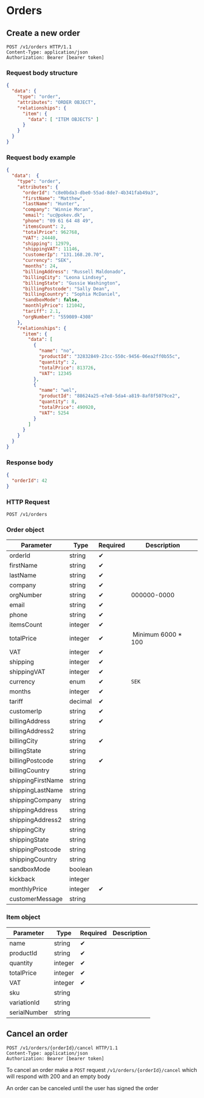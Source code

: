 # Orders

## Create a new order

```http
POST /v1/orders HTTP/1.1
Content-Type: application/json
Authorization: Bearer [bearer token]
```

<div class="move-right">
  <h3>Request body structure</h3>
</div>

```json
{
  "data": {
    "type": "order",
    "attributes": "ORDER OBJECT",
    "relationships": {
      "item": {
        "data": [ "ITEM OBJECTS" ]
      }
    }
  }
}
```

<div class="move-right">
  <h3>Request body example</h3>
</div>

```json
{
  "data":  {  
    "type": "order",
    "attributes": {
      "orderId": "c8e0bda3-dbe0-55ad-8de7-4b341fab49a3",
      "firstName": "Matthew",
      "lastName": "Hunter",
      "company": "Winnie Moran",
      "email": "uc@pokev.dk",
      "phone": "09 61 64 48 49",
      "itemsCount": 2,
      "totalPrice": 962768,
      "VAT": 24440,
      "shipping": 12979,
      "shippingVAT": 11146,
      "customerIp": "131.168.20.70",
      "currency": "SEK",
      "months": 24,
      "billingAddress": "Russell Maldonado",
      "billingCity": "Leona Lindsey",
      "billingState": "Gussie Washington",
      "billingPostcode": "Sally Dean",
      "billingCountry": "Sophia McDaniel",
      "sandboxMode": false,
      "monthlyPrice": 121042,
      "tariff": 2.1,
      "orgNumber": "559089-4308"
    },
    "relationships": {
      "item": {
        "data": [
          {
            "name": "no",
            "productId": "32832849-23cc-550c-9456-06ea2ff0b55c",
            "quantity": 2,
            "totalPrice": 813726,
            "VAT": 12345
          },
          {
            "name": "wel",
            "productId": "88624a25-e7e8-5da4-a819-8af8f5079ce2",
            "quantity": 8,
            "totalPrice": 490920,
            "VAT": 5254
          }
        ]
      }
    }
  }
}
```

<div class="move-right">
  <h3>Response body</h3>
</div>

```json
{
  "orderId": 42
}
```

### HTTP Request

`POST /v1/orders`

### Order object

Parameter | Type        | Required | Description
--------- | ----------- | -------- | -----------
orderId | string | ✔︎
firstName | string | ✔︎
lastName | string | ✔︎
company | string | ✔︎
orgNumber | string | ✔︎ | 000000-0000
email | string | ✔︎
phone | string | ✔︎
itemsCount | integer | ✔︎
totalPrice | integer | ✔︎ | Minimum 6000 * 100
VAT | integer | ✔︎
shipping | integer | ✔︎
shippingVAT | integer | ✔︎
currency | enum | ✔︎ | `SEK`
months | integer | ✔︎ |
tariff | decimal | ✔︎ |
customerIp | string | ✔︎ |
billingAddress | string | ✔︎ |
billingAddress2 | string |
billingCity | string | ✔︎ |
billingState | string |
billingPostcode | string | ✔︎ |
billingCountry | string |
shippingFirstName | string |
shippingLastName | string |
shippingCompany | string |
shippingAddress | string |
shippingAddress2 | string |
shippingCity | string |
shippingState | string |
shippingPostcode | string |
shippingCountry | string |
sandboxMode | boolean |
kickback | integer |
monthlyPrice | integer | ✔︎ |
customerMessage | string |

### Item object

Parameter | Type        | Required | Description
--------- | ----------- | -------- | -----------
name | string | ✔︎ |
productId | string | ✔︎ |
quantity | integer | ✔︎ |
totalPrice | integer | ✔︎ |
VAT | integer | ✔︎ |
sku | string | |
variationId | string | |
serialNumber | string | |

<!-- -->

## Cancel an order

```http
POST /v1/orders/{orderId}/cancel HTTP/1.1
Content-Type: application/json
Authorization: Bearer [bearer token]
```

To cancel an order make a `POST` request `/v1/orders/{orderId}/cancel`
which will respond with 200 and an empty body

An order can be canceled until the user has signed the order
